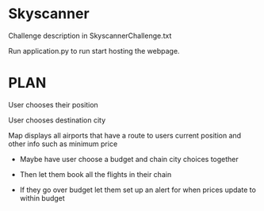 Skyscanner
==========
Challenge description in SkyscannerChallenge.txt

Run application.py to run start hosting the webpage.

PLAN
==========
User chooses their position

User chooses destination city

Map displays all airports that have a route to users current position and other info such as minimum price

- Maybe have user choose a budget and chain city choices together

- Then let them book all the flights in their chain

- If they go over budget let them set up an alert for when prices update to within budget